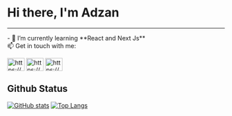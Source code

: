 <h1 align="left">Hi there, I'm Adzan</h1>
<hr>
- 🌱 I’m currently learning **React and Next Js**
<br/>
📫 Get in touch with me:
<p align="left">
<a href="https://dev.to/adzandev" target="blank"><img align="center" src="https://raw.githubusercontent.com/rahuldkjain/github-profile-readme-generator/master/src/images/icons/Social/devto.svg" alt="https://dev.to/adzandev" height="30" width="40" /></a>
<a href="https://fb.com/m adzan" target="blank"><img align="center" src="https://raw.githubusercontent.com/rahuldkjain/github-profile-readme-generator/master/src/images/icons/Social/facebook.svg" alt="https://web.facebook.com/m adzan" height="30" width="40" /></a>
<a href="https://instagram.com/a.jann26" target="blank"><img align="center" src="https://raw.githubusercontent.com/rahuldkjain/github-profile-readme-generator/master/src/images/icons/Social/instagram.svg" alt="https://www.instagram.com/a.jann26" height="30" width="40" /></a>
</p>

## Github Status

[![GitHub stats](https://github-readme-stats.vercel.app/api?username=AdzanDev&theme=city_lights&hide=stars,issues&show_icons=true)](https://github.com/AdzanDev)
[![Top Langs](https://github-readme-stats.vercel.app/api/top-langs/?username=AdzanDev&langs_count=3&theme=city_lights)](https://github.com/AdzanDev/github-readme-stats)
